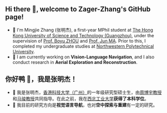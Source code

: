## Hi there 👋, welcome to Zager-Zhang's GitHub page!

- 🔭 I'm Mingjie Zhang (张明杰), a first-year MPhil student at [The Hong Kong University of Science and Technology (Guangzhou)](https://www.hkust-gz.edu.cn/), under the supervision of [Prof. Boyu ZHOU](https://robotics-star.com/people) and [Prof. Jun MA](https://personal.hkust-gz.edu.cn/junma/people-page.html). Prior to this, I completed my undergraduate studies at [Northwestern Polytechnical University](https://en.nwpu.edu.cn/).
- 🌱 I am currently working on **Vision-Language Navigation**, and I also conduct research in **Aerial Exploration and Reconstruction**.

## 你好鸭 👋，我是张明杰！

- 🔭 我是张明杰，[香港科技大学（广州）](https://www.hkust-gz.edu.cn/)的一年级研究型硕士生，由[周博宇教授](https://robotics-star.com/people)和[马骏教授](https://personal.hkust-gz.edu.cn/junma/people-page.html)共同指导。在此之前，我在[西北工业大学](https://en.nwpu.edu.cn/)**获得了本科学位**。
- 🌱 我目前的研究方向是**视觉语言导航**，也对**空中探索与重建**有一定的研究。
  
<!--
- 👯 I’m looking to collaborate on ...
- 🤔 I’m looking for help with ...
- 💬 Ask me about ...
- 📫 How to reach me: ...
-->
